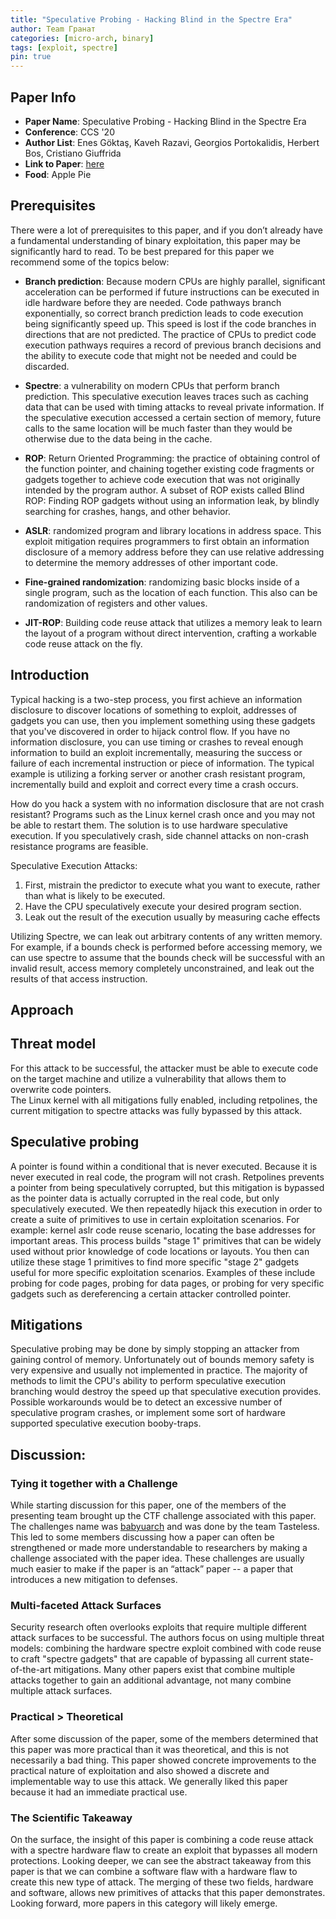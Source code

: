 ```yaml
---
title: "Speculative Probing - Hacking Blind in the Spectre Era"
author: Team Гранат
categories: [micro-arch, binary]
tags: [exploit, spectre]
pin: true
---
```


## Paper Info
- **Paper Name**: Speculative Probing - Hacking Blind in the Spectre Era
- **Conference**: CCS '20
- **Author List**: Enes Göktaş, Kaveh Razavi, Georgios Portokalidis, Herbert Bos, Cristiano Giuffrida
- **Link to Paper**: [here](https://download.vusec.net/papers/blindside_ccs20.pdf)
- **Food**: Apple Pie

## Prerequisites

There were a lot of prerequisites to this paper, and if you don’t already have a fundamental understanding of binary exploitation, this paper may be significantly hard to read. To be best prepared for this paper we recommend some of the topics below:

- **Branch prediction**: Because modern CPUs are highly parallel, significant acceleration can be performed if future instructions can be executed in idle hardware before they are needed. Code pathways branch exponentially, so correct branch prediction leads to code execution being significantly speed up.  This speed is lost if the code branches in directions that are not predicted. The practice of CPUs to predict code execution pathways requires a record of previous branch decisions and the ability to execute code that might not be needed and could be discarded.

- **Spectre**: a vulnerability on modern CPUs that perform branch prediction. This speculative execution leaves traces such as caching data that can be used with timing attacks to reveal private information.  If the speculative execution accessed a certain section of memory, future calls to the same location will be much faster than they would be otherwise due to the data being in the cache.

- **ROP**: Return Oriented Programming: the practice of obtaining control of the function pointer, and chaining together existing code fragments or gadgets together to achieve code execution that was not originally intended by the program author. A subset of ROP exists called Blind ROP: Finding ROP gadgets without using an information leak, by blindly searching for crashes, hangs, and other behavior.

- **ASLR**: randomized program and library locations in address space. This exploit mitigation requires programmers to first obtain an information disclosure of a memory address before they can use relative addressing to determine the memory addresses of other important code.

- **Fine-grained randomization**: randomizing basic blocks inside of a single program, such as the location of each function.  This also can be randomization of registers and other values.

- **JIT-ROP**: Building code reuse attack that utilizes a memory leak to learn the layout of a program without direct intervention, crafting a workable code reuse attack on the fly.

## Introduction

Typical hacking is a two-step process, you first achieve an information disclosure to discover locations of something to exploit, addresses of gadgets you can use, then you implement something using these gadgets that you've discovered in order to hijack control flow.
If you have no information disclosure, you can use timing or crashes to reveal enough information to build an exploit incrementally, measuring the success or failure of each incremental instruction or piece of information. The typical example is utilizing a forking server or another crash resistant program, incrementally build and exploit and correct every time a crash occurs.

How do you hack a system with no information disclosure that are not crash resistant? Programs such as the Linux kernel crash once and you may not be able to restart them.  The solution is to use hardware speculative execution.  If you speculatively crash, side channel attacks on non-crash resistance programs are feasible.

Speculative Execution Attacks:
1. First, mistrain the predictor to execute what you want to execute, rather than what is likely to be executed.
2. Have the CPU speculatively execute your desired program section.
3. Leak out the result of the execution usually by measuring cache effects
   

Utilizing Spectre, we can leak out arbitrary contents of any written memory.  For example, if a bounds check is performed before accessing memory, we can use spectre to assume that the bounds check will be successful with an invalid result, access memory completely unconstrained, and leak out the results of that  access instruction.

## Approach

## Threat model
For this attack to be successful, the attacker must be able to execute code on the target machine and utilize a vulnerability that allows them to overwrite code pointers.  
The Linux kernel with all mitigations fully enabled, including retpolines, the current mitigation to spectre attacks was fully bypassed by this attack.  

## Speculative probing
A pointer is found within a conditional that is never executed.  Because it is never executed in real code, the program will not crash.  Retpolines prevents a pointer from being speculatively corrupted, but this mitigation is bypassed as the pointer data is actually corrupted in the real code, but only speculatively executed.
We then repeatedly hijack this execution in order to create a suite of primitives  to use in certain exploitation scenarios. For example: kernel aslr code reuse scenario, locating the base addresses for important areas.
This process builds "stage 1" primitives that can be widely used without prior knowledge of code locations or layouts. You then can utilize these stage 1 primitives to find more specific "stage 2" gadgets useful for more specific exploitation scenarios.  Examples of these include probing for code pages, probing for data pages, or probing for very specific gadgets such as dereferencing a certain attacker controlled pointer.

## Mitigations
Speculative probing may be done by simply stopping an attacker from gaining control of memory.  Unfortunately out of bounds memory safety is very expensive and usually not implemented in practice.
The majority of methods to limit the CPU's ability to perform speculative execution branching would destroy the speed up that speculative execution provides.  Possible workarounds would be to detect an excessive number of speculative program crashes, or implement some sort of hardware supported speculative execution booby-traps.

## Discussion:

### Tying it together with a Challenge 
While starting discussion for this paper, one of the members of the presenting team brought up the CTF challenge associated with this paper. The challenges name was [babyuarch](https://github.com/tastelessctf/ctf2020/tree/master/babyuarch) and was done by the team Tasteless. This led to some members discussing how a paper can often be strengthened or made more understandable to researchers by making a challenge associated with the paper idea. These challenges are usually much easier to make if the paper is an “attack” paper -- a paper that introduces a new mitigation to defenses.

### Multi-faceted Attack Surfaces
Security research often overlooks exploits that require multiple different attack surfaces to be successful.  The authors focus on using multiple threat models: combining the hardware spectre exploit combined with code reuse to craft "spectre gadgets" that are capable of bypassing all current state-of-the-art mitigations. Many other papers exist that combine multiple attacks together to gain an additional advantage, not many combine multiple attack surfaces.

### Practical > Theoretical
After some discussion of the paper, some of the members determined that this paper was more practical than it was theoretical, and this is not necessarily a bad thing. This paper showed concrete improvements to the practical nature of exploitation and also showed a discrete 
and implementable way to use this attack. We generally liked this paper because it had an immediate practical use. 

### The Scientific Takeaway
On the surface, the insight of this paper is combining a code reuse attack with a spectre hardware flaw to create an exploit that bypasses all modern protections. Looking deeper, we can see the abstract takeaway from this paper is that we can combine a software flaw with a hardware flaw to create this new type of attack. The merging of these two fields, hardware and software, allows new primitives of attacks that this paper demonstrates. Looking forward, more papers in this category will likely emerge. 


